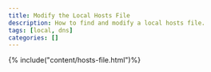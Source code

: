 ```yaml
---
title: Modify the Local Hosts File
description: How to find and modify a local hosts file.
tags: [local, dns]
categories: []
---
```


{% include("content/hosts-file.html")%}
